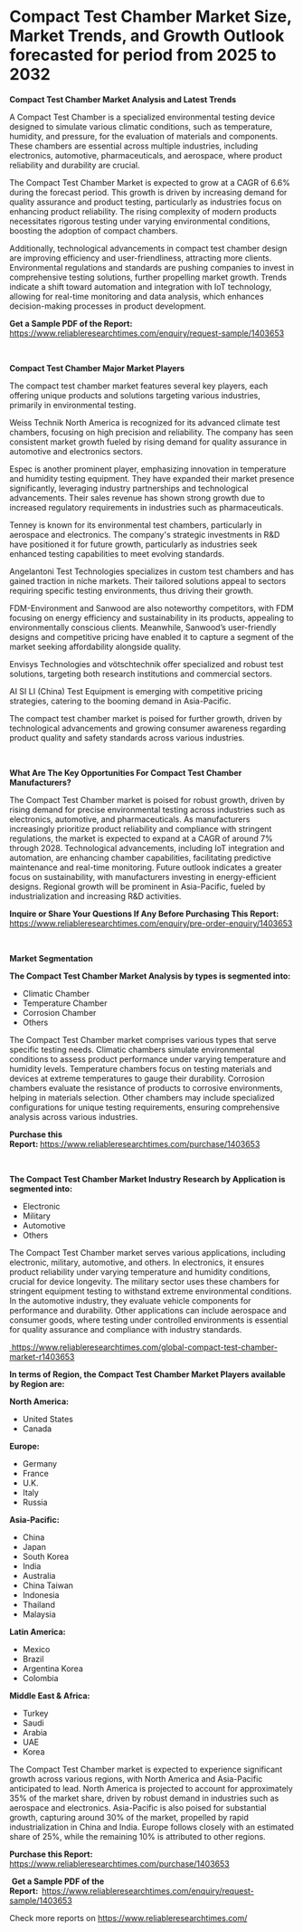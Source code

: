 <p><h1>Compact Test Chamber Market Size, Market Trends, and Growth Outlook forecasted for period from 2025 to 2032</h1></p><p><strong>Compact Test Chamber Market Analysis and Latest Trends</strong></p>
<p><p>A Compact Test Chamber is a specialized environmental testing device designed to simulate various climatic conditions, such as temperature, humidity, and pressure, for the evaluation of materials and components. These chambers are essential across multiple industries, including electronics, automotive, pharmaceuticals, and aerospace, where product reliability and durability are crucial.</p><p>The Compact Test Chamber Market is expected to grow at a CAGR of 6.6% during the forecast period. This growth is driven by increasing demand for quality assurance and product testing, particularly as industries focus on enhancing product reliability. The rising complexity of modern products necessitates rigorous testing under varying environmental conditions, boosting the adoption of compact chambers. </p><p>Additionally, technological advancements in compact test chamber design are improving efficiency and user-friendliness, attracting more clients. Environmental regulations and standards are pushing companies to invest in comprehensive testing solutions, further propelling market growth. Trends indicate a shift toward automation and integration with IoT technology, allowing for real-time monitoring and data analysis, which enhances decision-making processes in product development.</p></p>
<p><strong>Get a Sample PDF of the Report:&nbsp;</strong> <a href="https://www.reliableresearchtimes.com/enquiry/request-sample/1403653?utm_campaign=2009&utm_medium=2&utm_source=Github&utm_content=ia&utm_term=28032025&utm_id=compact-test-chamber">https://www.reliableresearchtimes.com/enquiry/request-sample/1403653</a></p>
<p>&nbsp;</p>
<p><strong>Compact Test Chamber Major Market Players</strong></p>
<p><p>The compact test chamber market features several key players, each offering unique products and solutions targeting various industries, primarily in environmental testing. </p><p>Weiss Technik North America is recognized for its advanced climate test chambers, focusing on high precision and reliability. The company has seen consistent market growth fueled by rising demand for quality assurance in automotive and electronics sectors. </p><p>Espec is another prominent player, emphasizing innovation in temperature and humidity testing equipment. They have expanded their market presence significantly, leveraging industry partnerships and technological advancements. Their sales revenue has shown strong growth due to increased regulatory requirements in industries such as pharmaceuticals.</p><p>Tenney is known for its environmental test chambers, particularly in aerospace and electronics. The company's strategic investments in R&D have positioned it for future growth, particularly as industries seek enhanced testing capabilities to meet evolving standards.</p><p>Angelantoni Test Technologies specializes in custom test chambers and has gained traction in niche markets. Their tailored solutions appeal to sectors requiring specific testing environments, thus driving their growth.</p><p>FDM-Environment and Sanwood are also noteworthy competitors, with FDM focusing on energy efficiency and sustainability in its products, appealing to environmentally conscious clients. Meanwhile, Sanwood’s user-friendly designs and competitive pricing have enabled it to capture a segment of the market seeking affordability alongside quality.</p><p>Envisys Technologies and vötschtechnik offer specialized and robust test solutions, targeting both research institutions and commercial sectors. </p><p>AI SI LI (China) Test Equipment is emerging with competitive pricing strategies, catering to the booming demand in Asia-Pacific. </p><p>The compact test chamber market is poised for further growth, driven by technological advancements and growing consumer awareness regarding product quality and safety standards across various industries.</p></p>
<p>&nbsp;</p>
<p><strong>What Are The Key Opportunities For Compact Test Chamber Manufacturers?</strong></p>
<p><p>The Compact Test Chamber market is poised for robust growth, driven by rising demand for precise environmental testing across industries such as electronics, automotive, and pharmaceuticals. As manufacturers increasingly prioritize product reliability and compliance with stringent regulations, the market is expected to expand at a CAGR of around 7% through 2028. Technological advancements, including IoT integration and automation, are enhancing chamber capabilities, facilitating predictive maintenance and real-time monitoring. Future outlook indicates a greater focus on sustainability, with manufacturers investing in energy-efficient designs. Regional growth will be prominent in Asia-Pacific, fueled by industrialization and increasing R&D activities.</p></p>
<p><strong>Inquire or Share Your Questions If Any Before Purchasing This Report:</strong> <a href="https://www.reliableresearchtimes.com/enquiry/pre-order-enquiry/1403653?utm_campaign=2009&utm_medium=2&utm_source=Github&utm_content=ia&utm_term=28032025&utm_id=compact-test-chamber">https://www.reliableresearchtimes.com/enquiry/pre-order-enquiry/1403653</a></p>
<p>&nbsp;</p>
<p><strong>Market Segmentation</strong></p>
<p><strong>The Compact Test Chamber Market Analysis by types is segmented into:</strong></p>
<p><ul><li>Climatic Chamber</li><li>Temperature Chamber</li><li>Corrosion Chamber</li><li>Others</li></ul></p>
<p><p>The Compact Test Chamber market comprises various types that serve specific testing needs. Climatic chambers simulate environmental conditions to assess product performance under varying temperature and humidity levels. Temperature chambers focus on testing materials and devices at extreme temperatures to gauge their durability. Corrosion chambers evaluate the resistance of products to corrosive environments, helping in materials selection. Other chambers may include specialized configurations for unique testing requirements, ensuring comprehensive analysis across various industries.</p></p>
<p><strong>Purchase this Report:&nbsp;</strong><a href="https://www.reliableresearchtimes.com/purchase/1403653?utm_campaign=2009&utm_medium=2&utm_source=Github&utm_content=ia&utm_term=28032025&utm_id=compact-test-chamber">https://www.reliableresearchtimes.com/purchase/1403653</a></p>
<p>&nbsp;</p>
<p><strong>The Compact Test Chamber Market Industry Research by Application is segmented into:</strong></p>
<p><ul><li>Electronic</li><li>Military</li><li>Automotive</li><li>Others</li></ul></p>
<p><p>The Compact Test Chamber market serves various applications, including electronic, military, automotive, and others. In electronics, it ensures product reliability under varying temperature and humidity conditions, crucial for device longevity. The military sector uses these chambers for stringent equipment testing to withstand extreme environmental conditions. In the automotive industry, they evaluate vehicle components for performance and durability. Other applications can include aerospace and consumer goods, where testing under controlled environments is essential for quality assurance and compliance with industry standards.</p></p>
<p><a href="https://www.reliableresearchtimes.com/global-compact-test-chamber-market-r1403653?utm_campaign=2009&utm_medium=2&utm_source=Github&utm_content=ia&utm_term=28032025&utm_id=compact-test-chamber">&nbsp;https://www.reliableresearchtimes.com/global-compact-test-chamber-market-r1403653</a></p>
<p><strong>In terms of Region, the Compact Test Chamber Market Players available by Region are:</strong></p>
<p>
    <p> <strong> North America: </strong>
        <ul>
            <li>United States</li>
            <li>Canada</li>
        </ul>
        </p> 
    <p> <strong> Europe: </strong>
        <ul>
            <li>Germany</li>
            <li>France</li>
            <li>U.K.</li>
            <li>Italy</li>
            <li>Russia</li>
        </ul>
        </p> 
    <p> <strong> Asia-Pacific: </strong>
        <ul>
            <li>China</li>
            <li>Japan</li>
            <li>South Korea</li>
            <li>India</li>
            <li>Australia</li>
            <li>China Taiwan</li>
            <li>Indonesia</li>
            <li>Thailand</li>
            <li>Malaysia</li>
        </ul>
        </p> 
    <p> <strong> Latin America: </strong>
        <ul>
            <li>Mexico</li>
            <li>Brazil</li>
            <li>Argentina Korea</li>
            <li>Colombia</li>
        </ul>
        </p> 
    <p> <strong> Middle East & Africa: </strong>
        <ul>
            <li>Turkey</li>
            <li>Saudi</li>
            <li>Arabia</li>
            <li>UAE</li>
            <li>Korea</li>
        </ul>
    </p>
    </p>
<p><p>The Compact Test Chamber market is expected to experience significant growth across various regions, with North America and Asia-Pacific anticipated to lead. North America is projected to account for approximately 35% of the market share, driven by robust demand in industries such as aerospace and electronics. Asia-Pacific is also poised for substantial growth, capturing around 30% of the market, propelled by rapid industrialization in China and India. Europe follows closely with an estimated share of 25%, while the remaining 10% is attributed to other regions.</p></p>
<p><strong>Purchase this Report: </strong><a href="https://www.reliableresearchtimes.com/purchase/1403653?utm_campaign=2009&utm_medium=2&utm_source=Github&utm_content=ia&utm_term=28032025&utm_id=compact-test-chamber">https://www.reliableresearchtimes.com/purchase/1403653</a></p>
<p>&nbsp;<strong>Get a Sample PDF of the Report:&nbsp;&nbsp;</strong><a href="https://www.reliableresearchtimes.com/enquiry/request-sample/1403653?utm_campaign=2009&utm_medium=2&utm_source=Github&utm_content=ia&utm_term=28032025&utm_id=compact-test-chamber">https://www.reliableresearchtimes.com/enquiry/request-sample/1403653</a></p>
<p><strong></strong></p>
<p>Check more reports on <a href="https://www.reliableresearchtimes.com/?utm_campaign=2009&utm_medium=2&utm_source=Github&utm_content=ia&utm_term=28032025&utm_id=compact-test-chamber">https://www.reliableresearchtimes.com/</a></p>